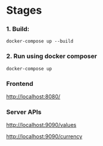 # Stages

### 1. Build:
`docker-compose up --build`

### 2. Run using docker composer
`docker-compose up`

### Frontend
[http://localhost:8080/](http://localhost:8080/)

### Server APIs
[http://localhost:9090/values](http://localhost:9090/values)

[http://localhost:9090/currency](http://localhost:9090/currency)
